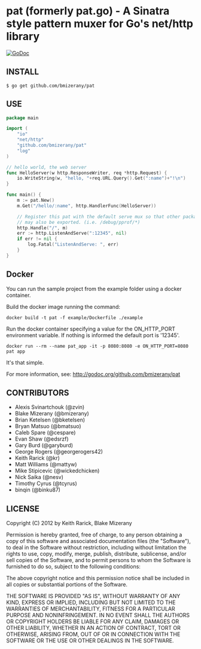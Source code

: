 # pat (formerly pat.go) - A Sinatra style pattern muxer for Go's net/http library

[![GoDoc](https://godoc.org/github.com/bmizerany/pat?status.svg)](https://godoc.org/github.com/bmizerany/pat)

## INSTALL

	$ go get github.com/bmizerany/pat

## USE

```go
package main

import (
	"io"
	"net/http"
	"github.com/bmizerany/pat"
	"log"
)

// hello world, the web server
func HelloServer(w http.ResponseWriter, req *http.Request) {
	io.WriteString(w, "hello, "+req.URL.Query().Get(":name")+"!\n")
}

func main() {
	m := pat.New()
	m.Get("/hello/:name", http.HandlerFunc(HelloServer))

	// Register this pat with the default serve mux so that other packages
	// may also be exported. (i.e. /debug/pprof/*)
	http.Handle("/", m)
	err := http.ListenAndServe(":12345", nil)
	if err != nil {
		log.Fatal("ListenAndServe: ", err)
	}
}
```

## Docker

You can run the sample project from the example folder using a docker container.

Build the docker image running the command:

`docker build -t pat -f example/Dockerfile ./example`

Run the docker container specifying a value for the ON_HTTP_PORT environment variable. If nothing is informed the default port is '12345'.

`docker run --rm --name pat_app -it -p 8080:8080 -e ON_HTTP_PORT=8080 pat app`

It's that simple.

For more information, see:
http://godoc.org/github.com/bmizerany/pat

## CONTRIBUTORS

* Alexis Svinartchouk (@zvin)
* Blake Mizerany (@bmizerany)
* Brian Ketelsen (@bketelsen)
* Bryan Matsuo (@bmatsuo)
* Caleb Spare (@cespare)
* Evan Shaw (@edsrzf)
* Gary Burd (@garyburd)
* George Rogers (@georgerogers42)
* Keith Rarick (@kr)
* Matt Williams (@mattyw)
* Mike Stipicevic (@wickedchicken)
* Nick Saika (@nesv)
* Timothy Cyrus (@tcyrus)
* binqin (@binku87)

## LICENSE

Copyright (C) 2012 by Keith Rarick, Blake Mizerany

Permission is hereby granted, free of charge, to any person obtaining a copy
of this software and associated documentation files (the "Software"), to deal
in the Software without restriction, including without limitation the rights
to use, copy, modify, merge, publish, distribute, sublicense, and/or sell
copies of the Software, and to permit persons to whom the Software is
furnished to do so, subject to the following conditions:

The above copyright notice and this permission notice shall be included in
all copies or substantial portions of the Software.

THE SOFTWARE IS PROVIDED "AS IS", WITHOUT WARRANTY OF ANY KIND, EXPRESS OR
IMPLIED, INCLUDING BUT NOT LIMITED TO THE WARRANTIES OF MERCHANTABILITY,
FITNESS FOR A PARTICULAR PURPOSE AND NONINFRINGEMENT. IN NO EVENT SHALL THE
AUTHORS OR COPYRIGHT HOLDERS BE LIABLE FOR ANY CLAIM, DAMAGES OR OTHER
LIABILITY, WHETHER IN AN ACTION OF CONTRACT, TORT OR OTHERWISE, ARISING FROM,
OUT OF OR IN CONNECTION WITH THE SOFTWARE OR THE USE OR OTHER DEALINGS IN
THE SOFTWARE.
